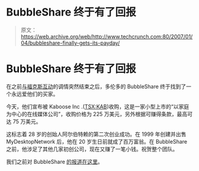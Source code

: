 # BubbleShare 终于有了回报 

> 原文：<https://web.archive.org/web/http://www.techcrunch.com:80/2007/01/04/bubbleshare-finally-gets-its-payday/>

# BubbleShare 终于有了回报

 [](https://web.archive.org/web/20221201163017/http://www.bubbleshare.com/) 在之前[与福克斯互动](https://web.archive.org/web/20221201163017/http://www.beta.techcrunch.com/2006/11/13/news-corp-looking-at-bubbleshare-no-deal-yet/)的调情突然结束之后，多伦多的 BubbleShare 终于找到了一个永远爱他们的买家。

今天，他们宣布被 Kaboose Inc .([TSX:KAB](https://web.archive.org/web/20221201163017/http://finance.google.com/finance?q=KAB&hl=en))收购，这是一家小型上市的“以家庭为中心的在线媒体公司”，收购价格为 225 万美元，另外根据可赚得条款，最高可达 75 万美元。

这标志着 28 岁的创始人阿尔伯特赖的第二次创业成功。在 1999 年创建并出售 MyDesktopNetwork 后，他在 20 岁生日前就成了百万富翁。在 BubbleShare 之前，他涉足了其他几家初创公司，现在又赚了一笔小钱。祝贺整个团队。

我们之前对 BubbleShare [的报道在这里](https://web.archive.org/web/20221201163017/http://www.beta.techcrunch.com/tag/bubbleshare)。